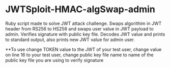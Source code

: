 # JWTSploit-HMAC-algSwap-admin
Ruby script made to solve JWT attack challenge. Swaps algorithim in JWT header from RS256 to HS256 and swaps user value in JWT payload to admin. Verifies signature with public key file. Decodes JWT value and prints to standard output, also prints new JWT value for admin user.

**To use change TOKEN value to the JWT of your test user, change value on line 16 to your test user, change public key file name to name of the public key file you are using to verify signature
